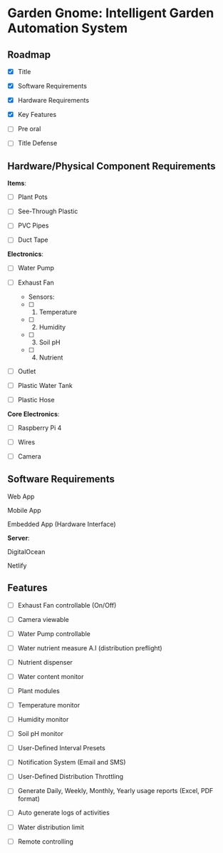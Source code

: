 # Garden Gnome: Intelligent Garden Automation System

## Roadmap

- [x] Title

- [x] Software Requirements

- [x] Hardware Requirements

- [x] Key Features

- [ ] Pre oral

- [ ] Title Defense

## Hardware/Physical Component Requirements

__Items__:

- [ ] Plant Pots

- [ ] See-Through Plastic

- [ ] PVC Pipes

- [ ] Duct Tape


__Electronics__:

- [ ] Water Pump

- [ ] Exhaust Fan

    - Sensors:

    - [ ] 1. Temperature

    - [ ] 2. Humidity

    - [ ] 3. Soil pH

    - [ ] 4. Nutrient

- [ ] Outlet

- [ ] Plastic Water Tank

- [ ] Plastic Hose

__Core Electronics__:

- [ ] Raspberry Pi 4

- [ ] Wires

- [ ] Camera

## Software Requirements

Web App

Mobile App

Embedded App (Hardware Interface)

__Server__:

DigitalOcean

Netlify

## Features

- [ ] Exhaust Fan controllable (On/Off)

- [ ] Camera viewable 

- [ ] Water Pump controllable

- [ ] Water nutrient measure A.I (distribution preflight)

- [ ] Nutrient dispenser 

- [ ] Water content monitor

- [ ] Plant modules

- [ ] Temperature monitor

- [ ] Humidity monitor

- [ ] Soil pH monitor

- [ ] User-Defined Interval Presets

- [ ] Notification System (Email and SMS)

- [ ] User-Defined Distribution Throttling

- [ ] Generate Daily, Weekly, Monthly, Yearly usage reports (Excel, PDF format)

- [ ] Auto generate logs of activities

- [ ] Water distribution limit

- [ ] Remote controlling

